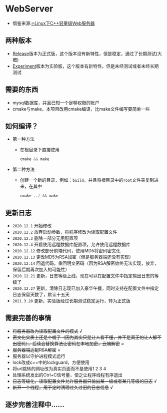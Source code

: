 WebServer
========
* 借鉴来源:[:fire:Linux下C++轻量级Web服务器](https://github.com/qinguoyi/TinyWebServer)

两种版本
--------
* [Release](https://github.com/CyclamenY/web_server/blob/main/Release/)版本为正式版，这个版本没有新特性，但是稳定，通过了长期测试(大概)
* [Experiment](https://github.com/CyclamenY/web_server/blob/main/Experiment/)版本为实验版，这个版本有新特性，但是未经测试或者未经长期测试

需要的东西
--------

* mysql数据库，并且已知一个足够权限的账户
* cmake与make，本项目改用cmake编译，比make文件编写要简单一些

如何编译？
--------

* 第一种方法
    - 在根目录下直接使用
        ```C++
        cmake && make
        ```

* 第二种方法
    - 创建一个新的目录，例如：`build`，并且将根目录中的`root`文件夹复制进来，在其中
        ```C++
        cmake ../ && make
        ```

更新日志
-------

- `2020.12.1` 开始修改
- `2020.12.2` 放弃启动参数，将程序修改为读取配置文件
- `2020.12.3` 删除一部分无用配置项
- `2020.12.4` 开启使用远程数据库配置项，允许使用远程数据库
- `2020.12.12` 修改部分前端代码，使用MD5将密码密文化
- `2020.12.13` 更改MD5为RSA加密（但是服务器端还没有实现）
- `2020.12.14` 回退代码，重回明文密码（因为RSA解密始终无法实现，放弃，保留后期再次加入的可能性）
- `2020.12.21` 更新，日志等级上线，现在可以在配置文件中指定输出日志的等级了
- `2020.12.27` 更新，清除日志现已加入豪华午餐，同时支持在配置文件中指定日志保留天数了，默认十五天
- `2021.3.28` 更新，实验版经过长期测试稳定运行，转为正式版

需要完善的事情
-------

* ~~将服务器改为读取配置文件的模式~~   √
* ~~密文化实质上还是个幌子（因为其实只是让人看不懂，并不是真正的让人解不出密码），后续会替换算法让密码在本地加密，云端解密~~   ×
* ~~服务器端适配RSA解密~~   ×
* 服务器以守护进程模式运行
* lock改成c++中的lockguard，方便使用
* 将url跳转的网址改为真实页面而不是使用1 2 3 4
* 处理系统发出的Ctrl+C信号量，使之让程序线程有序退出
* ~~日志等级化，读取配置文件允许服务器只输出某一级或者某几等级的日志~~ √
* ~~新开一个线程，用于定时清理过久过旧的日志信息~~ √  

## 逐步完善注释中......